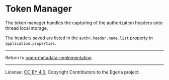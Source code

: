 <!-- SPDX-License-Identifier: CC-BY-4.0 -->
<!-- Copyright Contributors to the Egeria project. -->

# Token Manager

The token manager handles the capturing of the authorization headers onto thread local storage.

The headers saved are listed in the `authn.header.name.list` property in `application.properties`.

----
Return to [open-metadata-implementation](..).


----
License: [CC BY 4.0](https://creativecommons.org/licenses/by/4.0/),
Copyright Contributors to the Egeria project.